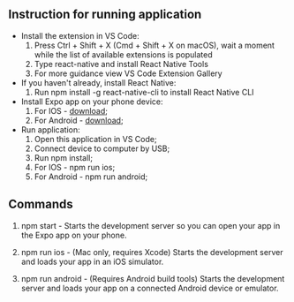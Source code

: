 ## Instruction for running application

* Install the extension in VS Code:
	1. Press Ctrl + Shift + X (Cmd + Shift + X on macOS), wait a moment while the list of available extensions is populated
	2. Type react-native and install React Native Tools
	3. For more guidance view VS Code Extension Gallery
* If you haven't already, install React Native:
	1. Run npm install -g react-native-cli to install React Native CLI
* Install Expo app on your phone device:
	1. For IOS - [download](https://itunes.apple.com/app/apple-store/id982107779?ct=www&mt=8);
	2. For Android - [download](https://play.google.com/store/apps/details?id=host.exp.exponent&referrer=www);
* Run application:
	1. Open this application in VS Code;
	2. Connect device to computer by USB;
	2. Run npm install;
	3. For IOS - npm run ios;
    4. For Android - npm run android;

## Commands
  1. npm start - Starts the development server so you can open your app in the Expo app on your phone.

  2. npm run ios - (Mac only, requires Xcode) 
  	Starts the development server and loads your app in an iOS simulator.

  3. npm run android - (Requires Android build tools)
    Starts the development server and loads your app on a connected Android
    device or emulator.

